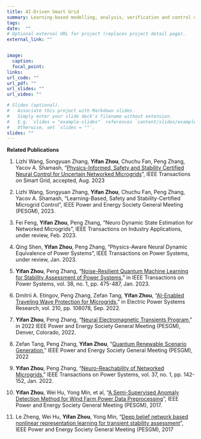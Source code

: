 ```yaml
---
title: AI-Driven Smart Grid
summary: Learning-based modelling, analysis, verification and control of power systems with renewables.
tags:
date:  ""
# Optional external URL for project (replaces project detail page).
external_link: ""


image:
  caption:  
  focal_point:  
links:
url_code: ""
url_pdf: ""
url_slides: ""
url_video: ""

# Slides (optional).
#   Associate this project with Markdown slides.
#   Simply enter your slide deck's filename without extension.
#   E.g. `slides = "example-slides"` references `content/slides/example-slides.md`.
#   Otherwise, set `slides = ""`.
slides: ""
---
```


**Related Publications**

1. Lizhi Wang, Songyuan Zhang, **Yifan Zhou**, Chuchu Fan, Peng Zhang, Yacov A. Shamash, “[Physics-Informed, Safety and Stability Certified Neural Control for Uncertain Networked Microgrids](https://ieeexplore.ieee.org/abstract/document/10233047)”, IEEE Transactions on Smart Grid, accepted, Aug. 2023

1. Lizhi Wang, Songyuan Zhang, **Yifan Zhou**, Chuchu Fan, Peng Zhang, Yacov A. Shamash, “Learning-Based, Safety and Stability-Certified Microgrid Control”, IEEE Power and Energy Society General Meeting (PESGM), 2023.

1. Fei Feng, **Yifan Zhou**, Peng Zhang, “Neuro Dynamic State Estimation for Networked Microgrids”, IEEE Transactions on Industry Applications, under review, Feb. 2023.

1. Qing Shen, **Yifan Zhou**, Peng Zhang, “Physics-Aware Neural Dynamic Equivalence of Power Systems”, IEEE Transactions on Power Systems, under review, Jan. 2023.

1. **Yifan Zhou**, Peng Zhang, “[Noise-Resilient Quantum Machine Learning for Stability Assessment of Power Systems](https://ieeexplore.ieee.org/document/9737359),” in IEEE Transactions on Power Systems, vol. 38, no. 1, pp. 475-487, Jan. 2023.

1. Dmitrii A. Etingov, Peng Zhang, Zefan Tang, **Yifan Zhou**, “[AI-Enabled Traveling Wave Protection for Microgrids](https://www.sciencedirect.com/science/article/pii/S0378779622003029),” in Electric Power Systems Research, vol. 210, pp. 108078, Sep. 2022.

1. **Yifan Zhou**, Peng Zhang, “[Neural Electromagnetic Transients Program](https://ieeexplore.ieee.org/abstract/document/9916869),” in 2022 IEEE Power and Energy Society General Meeting (PESGM), Denver, Colorado, 2022.

1. Zefan Tang, Peng Zhang, **Yifan Zhou**, “[Quantum Renewable Scenario Generation](https://ieeexplore.ieee.org/abstract/document/9916926),” IEEE Power and Energy Society General Meeting (PESGM), 2022

1. **Yifan Zhou**, Peng Zhang, “[Neuro-Reachability of Networked Microgrids](https://yifanzhou.info/publication/neuro-reachability-of-networked-microgrids/),” IEEE Transactions on Power Systems, vol. 37, no. 1, pp. 142-152, Jan. 2022.

1. **Yifan Zhou**, Wei Hu, Yong Min, et al, “[A Semi-Supervised Anomaly Detection Method for Wind Farm Power Data Preprocessing](https://ieeexplore.ieee.org/document/8273883)”, IEEE Power and Energy Society General Meeting (PESGM), 2017.

1. Le Zheng, Wei Hu, **Yifan Zhou**, Yong Min, “[Deep belief network based nonlinear representation learning for transient stability assessment](https://ieeexplore.ieee.org/abstract/document/8274126)”, IEEE Power and Energy Society General Meeting (PESGM), 2017


<!-- 1. Fei Feng, **Yifan Zhou**, Peng Zhang, “Neuro Dynamic State Estimation,” IEEE Transactions on Power Systems, under review. -->

